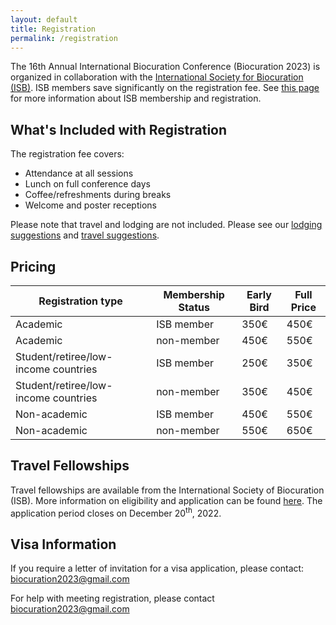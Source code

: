 ```yaml
---
layout: default
title: Registration
permalink: /registration
---
```


The 16th Annual International Biocuration Conference (Biocuration 2023) is organized in collaboration with
the [International Society for Biocuration (ISB)](https://www.biocuration.org/). ISB members save significantly on the
registration fee. See [this page](https://www.biocuration.org/membership/join-isb/) for more information about ISB
membership and
registration.

## What's Included with Registration

The registration fee covers:

- Attendance at all sessions
- Lunch on full conference days
- Coffee/refreshments during breaks
- Welcome and poster receptions

Please note that travel and lodging are not included. Please see our
[lodging suggestions](lodging) and [travel suggestions](travel).

## Pricing

| Registration type                    | Membership Status | Early Bird  | Full Price  |
|--------------------------------------|-------------------|-------------|-------------|
| Academic                             | ISB member        | 350€        | 450€        |
| Academic                             | non-member        | 450€        | 550€        |
| Student/retiree/low-income countries | ISB member        | 250€        | 350€        |
| Student/retiree/low-income countries | non-member        | 350€        | 450€        |
| Non-academic                         | ISB member        | 450€        | 550€        |
| Non-academic                         | non-member        | 550€        | 650€        |

## Travel Fellowships

Travel fellowships are available from the International Society of Biocuration (ISB).
More information on eligibility and application can be found [here](https://www.biocuration.org/travel-fellowship).
The application period closes on December 20<sup>th</sup>, 2022.

## Visa Information

If you require a letter of invitation for a visa application, please
contact: [biocuration2023@gmail.com](mailto:biocuration2023@gmail.com)

For help with meeting registration, please contact [biocuration2023@gmail.com](mailto:biocuration2023@gmail.com)
